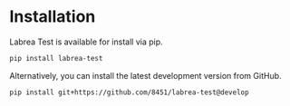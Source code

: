 # Installation
Labrea Test is available for install via pip.

```bash
pip install labrea-test
````

Alternatively, you can install the latest development version from GitHub.

```bash
pip install git+https://github.com/8451/labrea-test@develop
```
